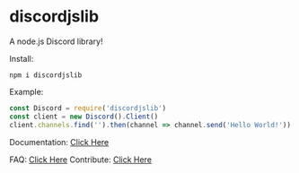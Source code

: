 # discordjslib
A node.js Discord library!

Install: 
```
npm i discordjslib
```

Example:
```js
const Discord = require('discordjslib')
const client = new Discord().Client()
client.channels.find('').then(channel => channel.send('Hello World!'))
```

Documentation: 
[Click Here](https://github.com/)

FAQ: 
[Click Here](https://github.com/)
Contribute: 
[Click Here](https://github.com/)